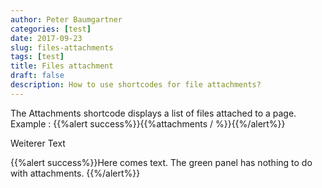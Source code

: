 ```yaml
---
author: Peter Baumgartner
categories: [test]
date: 2017-09-23
slug: files-attachments
tags: [test]
title: Files attachment
draft: false
description: How to use shortcodes for file attachments? 
---
```



The Attachments shortcode displays a list of files attached to a page.
Example :
{{%alert success%}}{{%attachments / %}}{{%/alert%}}

Weiterer Text

{{%alert success%}}Here comes text. The green panel has nothing to do with attachments. {{%/alert%}}

